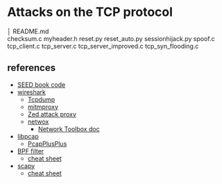 # Attacks on the TCP protocol

│   README.md                
    checksum.c
    myheader.h
    reset.py
    reset_auto.py
    sessionhijack.py
    spoof.c
    tcp_client.c
    tcp_server.c
    tcp_server_improved.c
    tcp_syn_flooding.c

## references
* [SEED book code](https://github.com/kevin-w-du/BookCode)   
* [wireshark](https://www.wireshark.org/)   
  * [Tcpdump](https://www.tcpdump.org/)  
  * [mitmproxy](https://mitmproxy.org/)
  * [Zed attack proxy](https://www.zaproxy.org/)
  * [netwox](http://ntwox.sourceforge.net/)
    * [Network Toolbox doc](https://web.ecs.syr.edu/~wedu/SCIENS/seed/Labs/Lab_Setup/netw522/netwox-doc_html/)
* [libpcap](https://libpcap.readthedocs.io)
  * [PcapPlusPlus](https://pcapplusplus.github.io/api-docs/)
* [BPF filter](https://www.kernel.org/doc/html/latest/networking/filter.html)
  * [cheat sheet](./Refs/gu-bpf-reference-guide-gigamon-insight.pdf)
* [scapy](https://scapy.net/)
  * [cheat sheet](./Refs/ScapyCheatSheet_v0.2.pdf)
